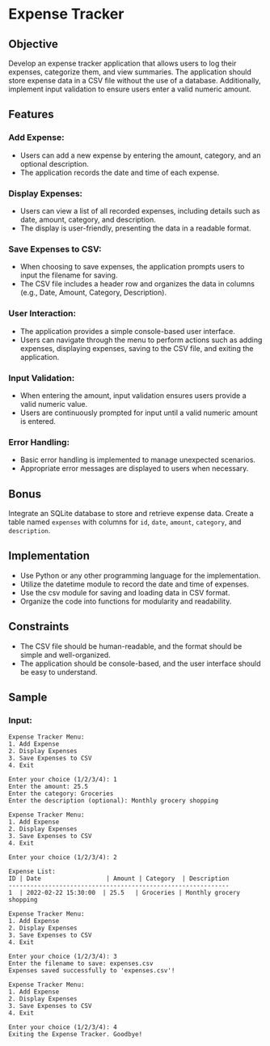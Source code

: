 # Expense Tracker

## Objective
Develop an expense tracker application that allows users to log their expenses, categorize them, and view summaries. The application should store expense data in a CSV file without the use of a database. Additionally, implement input validation to ensure users enter a valid numeric amount.

## Features
### Add Expense:
- Users can add a new expense by entering the amount, category, and an optional description.
- The application records the date and time of each expense.

### Display Expenses:
- Users can view a list of all recorded expenses, including details such as date, amount, category, and description.
- The display is user-friendly, presenting the data in a readable format.

### Save Expenses to CSV:
- When choosing to save expenses, the application prompts users to input the filename for saving.
- The CSV file includes a header row and organizes the data in columns (e.g., Date, Amount, Category, Description).

### User Interaction:
- The application provides a simple console-based user interface.
- Users can navigate through the menu to perform actions such as adding expenses, displaying expenses, saving to the CSV file, and exiting the application.

### Input Validation:
- When entering the amount, input validation ensures users provide a valid numeric value.
- Users are continuously prompted for input until a valid numeric amount is entered.

### Error Handling:
- Basic error handling is implemented to manage unexpected scenarios.
- Appropriate error messages are displayed to users when necessary.

## Bonus
Integrate an SQLite database to store and retrieve expense data.
Create a table named `expenses` with columns for `id`, `date`, `amount`, `category`, and `description`.

## Implementation
- Use Python or any other programming language for the implementation.
- Utilize the datetime module to record the date and time of expenses.
- Use the csv module for saving and loading data in CSV format.
- Organize the code into functions for modularity and readability.

## Constraints
- The CSV file should be human-readable, and the format should be simple and well-organized.
- The application should be console-based, and the user interface should be easy to understand.




## Sample
### Input:
```plaintext
Expense Tracker Menu:
1. Add Expense
2. Display Expenses
3. Save Expenses to CSV
4. Exit

Enter your choice (1/2/3/4): 1
Enter the amount: 25.5
Enter the category: Groceries
Enter the description (optional): Monthly grocery shopping

Expense Tracker Menu:
1. Add Expense
2. Display Expenses
3. Save Expenses to CSV
4. Exit

Enter your choice (1/2/3/4): 2

Expense List:
ID | Date                  | Amount | Category  | Description
-------------------------------------------------------------
1  | 2022-02-22 15:30:00  | 25.5   | Groceries | Monthly grocery shopping

Expense Tracker Menu:
1. Add Expense
2. Display Expenses
3. Save Expenses to CSV
4. Exit

Enter your choice (1/2/3/4): 3
Enter the filename to save: expenses.csv
Expenses saved successfully to 'expenses.csv'!

Expense Tracker Menu:
1. Add Expense
2. Display Expenses
3. Save Expenses to CSV
4. Exit

Enter your choice (1/2/3/4): 4
Exiting the Expense Tracker. Goodbye!